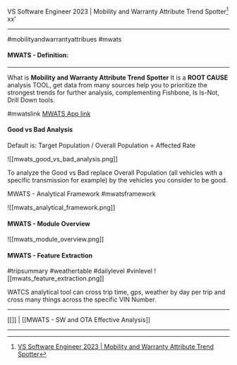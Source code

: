 VS Software Engineer 2023 | Mobility and Warranty Attribute Trend Spotter[^1] 
xx'
***
#mobilityandwarrantyattribues #mwats

#### MWATS - Definition:
***
What is **Mobility and Warranty Attribute Trend Spotter**
It is a **ROOT CAUSE** analysis TOOL, get data from many sources help you to prioritize the strongest trends for further analysis, complementing Fishbone, Is Is-Not, Drill Down tools.

#mwatslink
[MWATS App link](https://mwats.gdia.ford.com/home)


#### Good vs Bad Analysis

Default is:
Target Population / Overall Population = Affected Rate

![[mwats_good_vs_bad_analysis.png]]

To analyze the Good vs Bad
replace Overall Population (all vehicles with a specific transmission for example) by the vehicles you consider to be good.



MWATS - Analytical Framework
#mwatsframework

![[mwats_analytical_framework.png]]

#### MWATS - Module Overview

![[mwats_module_overview.png]]


#### MWATS - Feature Extraction
#tripsummary #weathertable #dailylevel #vinlevel
![[mwats_feature_extraction.png]]

WATCS analytical tool can cross trip time, gps, weather by day per trip and cross many things across the specific VIN Number.






***
[[]] | [[MWATS - SW and OTA Effective Analysis]]

***
[^1]: [VS Software Engineer 2023 | Mobility and Warranty Attribute Trend Spotter](https://efds.fa.em5.oraclecloud.com/fscmUI/redwood/learner/learn/learn-enrollment-details?launchedFrom=catalog-details&learnerRecordId=300003653164756)

